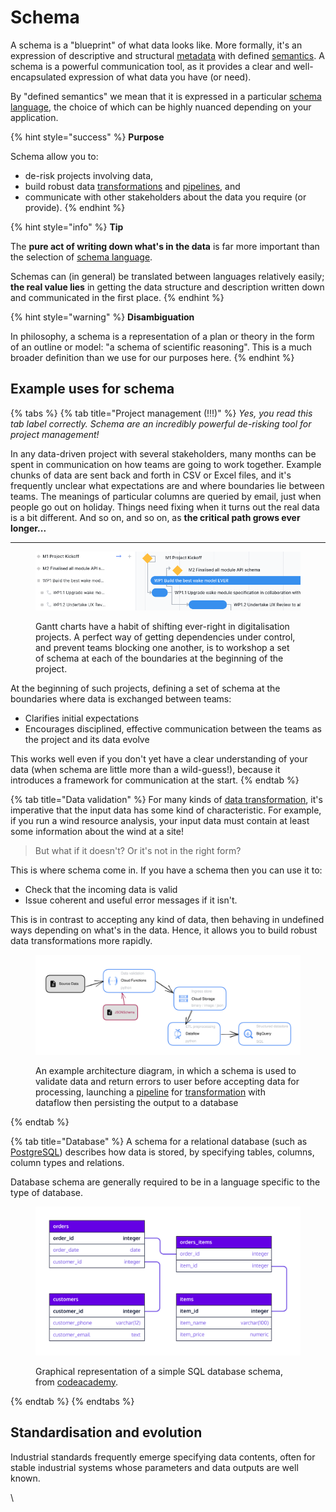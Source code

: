 # Schema

A schema is a "blueprint" of what data looks like. More formally, it's an expression of descriptive and structural [metadata](live-edit-and-locked-edits.md) with defined [semantics](collections.md). A schema is a powerful communication tool, as it provides a clear and well-encapsulated expression of what data you have (or need).

By "defined semantics" we mean that it is expressed in a particular [schema language](schema-language.md), the choice of which can be highly nuanced depending on your application.

{% hint style="success" %}
**Purpose**

Schema allow you to:

* de-risk projects involving data,
* build robust data [transformations](transformation.md) and [pipelines](pipeline.md), and
* communicate with other stakeholders about the data you require (or provide).
{% endhint %}

{% hint style="info" %}
**Tip**

The **pure act of writing down what's in the data** is far more important than the selection of [schema language](schema-language.md).

Schemas can (in general) be translated between languages relatively easily; **the real value lies** in getting the data structure and description written down and communicated in the first place.
{% endhint %}

{% hint style="warning" %}
**Disambiguation**

In philosophy, a schema is a representation of a plan or theory in the form of an outline or model: "a schema of scientific reasoning". This is a much broader definition than we use for our purposes here.
{% endhint %}

## Example uses for schema

{% tabs %}
{% tab title="Project management (!!!)" %}
_Yes, you read this tab label correctly. Schema are an incredibly powerful de-risking tool for project management!_

In any data-driven project with several stakeholders, many months can be spent in communication on how teams are going to work together. Example chunks of data are sent back and forth in CSV or Excel files, and it's frequently unclear what expectations are and where boundaries lie between teams. The meanings of particular columns are queried by email, just when people go out on holiday. Things need fixing when it turns out the real data is a bit different. And so on, and so on, as **the critical path grows ever longer...**

****

<figure><img src="../.gitbook/assets/Screenshot 2022-12-15 at 11.38.42.png" alt=""><figcaption><p>Gantt charts have a habit of shifting ever-right in digitalisation projects. A perfect way of getting dependencies under control, and prevent teams blocking one another, is to workshop a set of schema at each of the boundaries at the beginning of the project.</p></figcaption></figure>

At the beginning of such projects, defining a set of schema at the boundaries where data is exchanged between teams:

* Clarifies initial expectations&#x20;
* Encourages disciplined, effective communication between the teams as the project and its data evolve

This works well even if you don't yet have a clear understanding of your data (when schema are little more than a wild-guess!), because it introduces a framework for communication at the start.
{% endtab %}

{% tab title="Data validation" %}
For many kinds of [data transformation](transformation.md), it's imperative that the input data has some kind of characteristic. For example, if you run a wind resource analysis, your input data must contain at least some information about the wind at a site!

> But what if it doesn't? Or it's not in the right form?

This is where schema come in. If you have a schema then you can use it to:

* Check that the incoming data is valid
* Issue coherent and useful error messages if it isn't.

This is in contrast to accepting any kind of data, then behaving in undefined ways depending on what's in the data. Hence, it allows you to build robust data transformations more rapidly.

<figure><img src="../.gitbook/assets/preprocessing-pipeline.svg" alt=""><figcaption><p>An example architecture diagram, in which a schema is used to validate data and return errors to user before accepting data for processing, launching a <a href="pipeline.md">pipeline</a> for <a href="transformation.md">transformation</a> with dataflow then persisting the output to a database</p></figcaption></figure>
{% endtab %}

{% tab title="Database" %}
A schema for a relational database (such as [PostgreSQL](https://www.postgresql.org/)) describes how data is stored, by specifying tables, columns, column types and relations.

Database schema are generally required to be in a language specific to the type of database.

<figure><img src="../.gitbook/assets/database schema example.png" alt=""><figcaption><p>Graphical representation of a simple SQL database schema, from <a href="https://www.codecademy.com/learn/how-do-i-make-and-populate-my-own-database/modules/designing-a-database-schema/cheatsheet">codeacademy</a>.</p></figcaption></figure>
{% endtab %}
{% endtabs %}



## Standardisation and evolution

Industrial standards frequently emerge specifying data contents, often for stable industrial systems whose parameters and data outputs are well known.





\
